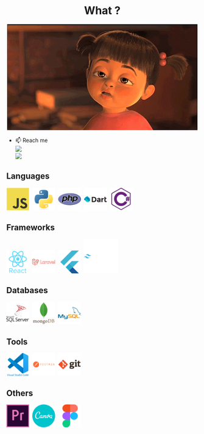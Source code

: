 <!--
**ramabintaaang/ramabintaaang** is a ✨ _special_ ✨ repository because its `README.md` (this file) appears on your GitHub profile.

Here are some ideas to get you started:

- 🔭 I’m currently working on RSIA BUNDA 
- 💬 Ask me about Anything
- 📫 How to reach me: ...
- 😄 Pronouns: ...
- ⚡ Fun fact: ...
-->
<h1 align="center">What ?</h1>

<p align="center">
<img src = "https://github.com/ramabintaaang/ramabintaaang/blob/main/giphy.gif"></img>

</p>





* 📫 Reach me<br>
<a href="mailto:ramabintangworld@gmail.com"><img src = "https://img.shields.io/badge/gmail-%23D14836.svg?&style=for-the-badge&logo=gmail&logoColor=white"></a>&nbsp;   
<a href="https://www.linkedin.com/in/rama-bintang-03880b1b9/"><img src="https://img.shields.io/badge/linkedin-%230077B5.svg?&style=for-the-badge&logo=linkedin&logoColor=white"/></a>


## Languages
<img src="https://github.com/devicons/devicon/blob/master/icons/javascript/javascript-original.svg" title="JavaScript" alt="JavaScript"  width=60/>&nbsp;
<img src="https://github.com/devicons/devicon/blob/master/icons/python/python-original.svg" title="Python" alt="Python"  width=60/>&nbsp;
<img src="https://github.com/devicons/devicon/blob/master/icons/php/php-original.svg" title="PHP" alt="PHP"  width=60/>&nbsp;
<img src="https://github.com/devicons/devicon/blob/master/icons/dart/dart-original-wordmark.svg" title="Dart" alt="Dart"  width=60/>&nbsp;
<img src="https://github.com/devicons/devicon/blob/master/icons/csharp/csharp-line.svg" title="Csharp" alt="Csharp"  width=60/>&nbsp;




## Frameworks

<img src="https://github.com/devicons/devicon/blob/master/icons/react/react-original-wordmark.svg" title="React" alt="React"  width=60/>&nbsp;
<img src="https://github.com/devicons/devicon/blob/master/icons/laravel/laravel-line-wordmark.svg" title="Laravel" alt="Laravel"  width=60/>&nbsp;
<img src="https://github.com/devicons/devicon/blob/master/icons/flutter/flutter-original.svg" title="Flutter" alt="Flutter"  width=60/>&nbsp;
<img src="https://github.com/devicons/devicon/blob/master/icons/tailwindcss/tailwindcss-original-wordmark.svg" title="TailwindCSS" alt="TailwindCSS"  width=90/>&nbsp;



## Databases
<img src="https://github.com/devicons/devicon/blob/master/icons/microsoftsqlserver/microsoftsqlserver-original-wordmark.svg" title="SQL SERVER" alt="SQL SERVER"  width=60/>&nbsp;
<img src="https://github.com/devicons/devicon/blob/master/icons/mongodb/mongodb-original-wordmark.svg" title="Mongo" alt="Mongo"  width=60/>&nbsp;
<img src="https://github.com/devicons/devicon/blob/master/icons/mysql/mysql-original-wordmark.svg" title="MySQL" alt="MySQL"  width=60/>&nbsp;




## Tools
<img src="https://github.com/devicons/devicon/blob/master/icons/vscode/vscode-original-wordmark.svg" title="" alt=""  width=60/>&nbsp;
<img src="https://github.com/devicons/devicon/blob/master/icons/postman/postman-original-wordmark.svg" title="" alt=""  width=60/>&nbsp;
<img src="https://github.com/devicons/devicon/blob/master/icons/git/git-original-wordmark.svg"  width=60/>&nbsp;



## Others
<img src="https://github.com/devicons/devicon/blob/master/icons/premierepro/premierepro-original.svg"  width=60/>&nbsp;
<img src="https://github.com/devicons/devicon/blob/master/icons/canva/canva-original.svg"  width=60/>&nbsp;
<img src="https://github.com/devicons/devicon/blob/master/icons/figma/figma-original.svg"  width=60/>&nbsp;







<br/>
<br/>
